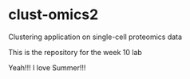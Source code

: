 # clust-omics2
Clustering application on single-cell proteomics data

This is the repository for the week 10 lab

Yeah!!! I love Summer!!!